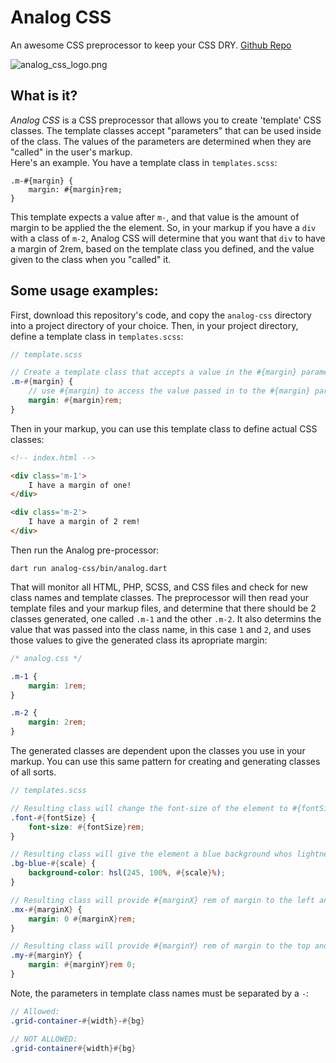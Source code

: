 # Analog CSS

An awesome CSS preprocessor to keep your CSS DRY. [Github Repo](https://github.com/Jammin-Coder/AnalogCSS)  

![analog_css_logo.png](https://timbattblog.com/images/resource/061422-62a8c3ba2ba84)

## What is it?
*Analog CSS* is a CSS preprocessor that allows you to create 'template' CSS classes. The template classes accept "parameters" that can be used inside of the class.
The values of the parameters are determined when they are "called" in the user's markup.  
Here's an example. You have a template class in `templates.scss`:  
```
.m-#{margin} {
    margin: #{margin}rem;
}
```

This template expects a value after `m-`, and that value is the amount of margin to be applied the the element.
So, in your markup if you have a `div` with a class of `m-2`, Analog CSS will determine that you want that `div` to have a margin of 2rem, based on the template class you defined, and the value given to the class when you "called" it.



## Some usage examples:

First, download this repository's code, and copy the `analog-css` directory into a project directory of your choice. Then, in your project directory, define a template class in `templates.scss`:

```scss
// template.scss

// Create a template class that accepts a value in the #{margin} parameter
.m-#{margin} {
    // use #{margin} to access the value passed in to the #{margin} parameter
    margin: #{margin}rem;
}
```

Then in your markup, you can use this template class to define actual CSS classes:

```html
<!-- index.html -->

<div class='m-1'>
    I have a margin of one!
</div>

<div class='m-2'>
    I have a margin of 2 rem!
</div>
```

Then run the Analog pre-processor:  
```
dart run analog-css/bin/analog.dart
```

That will monitor all HTML, PHP, SCSS, and CSS files and check for new class names and
template classes. The preprocessor will then read your template files and your markup files, and determine that there should be 2 classes generated, one called `.m-1` and the other `.m-2`. It also determins the value that was passed into the class name, in this case `1` and `2`, and uses those values to give the generated class its apropriate margin:


```css
/* analog.css */

.m-1 {
    margin: 1rem;
}

.m-2 {
    margin: 2rem;
}
```



The generated classes are dependent upon the classes you use in your markup.
You can use this same pattern for creating and generating classes of all sorts.


```SCSS
// templates.scss

// Resulting class will change the font-size of the element to #{fontSize} rem.
.font-#{fontSize} {
    font-size: #{fontSize}rem;
}

// Resulting class will give the element a blue background whos lightness/darkness is determined by #{scale}.
.bg-blue-#{scale} {
    background-color: hsl(245, 100%, #{scale}%);
}

// Resulting class will provide #{marginX} rem of margin to the left and right of the container.
.mx-#{marginX} {
    margin: 0 #{marginX}rem;
}

// Resulting class will provide #{marginY} rem of margin to the top and bottom of the container.
.my-#{marginY} {
    margin: #{marginY}rem 0;
}

```

Note, the parameters in template class names must be separated by a `-`:
```scss
// Allowed:
.grid-container-#{width}-#{bg}
```
```scss
// NOT ALLOWED:
.grid-container#{width}#{bg}
```